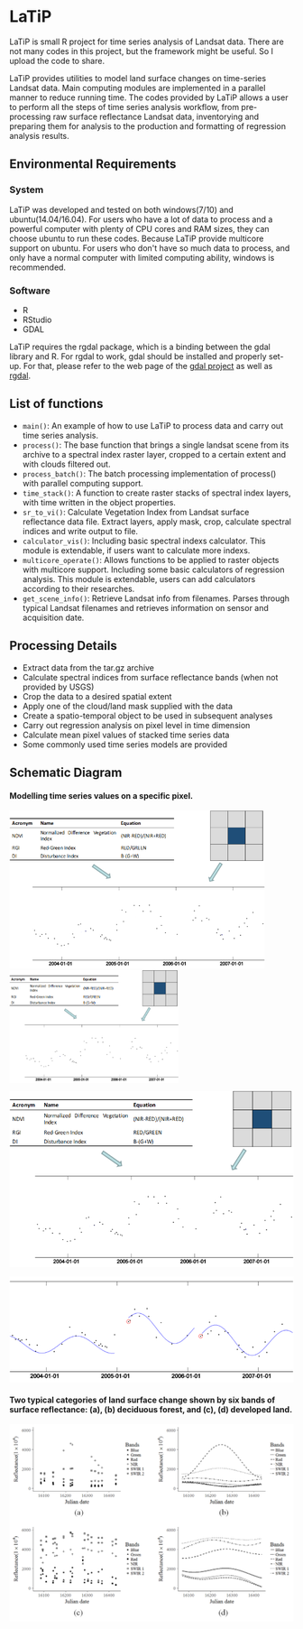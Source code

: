 # LaTiP #
LaTiP is small R project for time series analysis of Landsat data. There are not many codes in this project, but the framework might be useful. So I upload the code to share.

LaTiP provides utilities to model land surface changes on time-series Landsat data. Main computing modules are implemented in a parallel manner to reduce running time. The codes provided by LaTiP allows a user to perform all the steps of time series analysis workflow, from pre-processing raw surface reflectance Landsat data, inventorying and preparing them for analysis to the production and formatting of regression analysis results. 
## Environmental Requirements ##
### System ###
LaTiP was developed and tested on both windows(7/10) and ubuntu(14.04/16.04).
For users who have a lot of data to process and a powerful computer with plenty of CPU cores and RAM sizes, they can choose ubuntu to run these codes. Because LaTiP provide multicore support on ubuntu.
For users who don't have so much data to process, and only have a normal computer with limited computing ability, windows is recommended.
### Software ###
- R
- RStudio
- GDAL

LaTiP requires the rgdal package, which is a binding between the gdal library and R. For rgdal to work, gdal should be installed and properly set-up. For that, please refer to the web page of the [gdal project](http://www.gdal.org/) as well as [rgdal](https://cran.r-project.org/web/packages/rgdal/index.html).

## List of functions  ##
- `main()`: An example of how to use LaTiP to process data and carry out time series analysis.
- `process()`: The base function that brings a single landsat scene from its archive to a spectral index raster layer, cropped to a certain extent and with clouds filtered out.
- `process_batch()`: The batch processing implementation of process() with parallel computing support.
- `time_stack()`: A function to create raster stacks of spectral index layers, with time written in the object properties.
- `sr_to_vi()`: Calculate Vegetation Index from Landsat surface reflectance data file. Extract layers, apply mask, crop, calculate spectral indices and write output to file.
- `calculator_vis()`: Including basic spectral indexs calculator. This module is extendable, if users want to calculate more indexs.
- `multicore_operate()`: Allows functions to be applied to raster objects with multicore support. Including some basic calculators of regression analysis. This module is extendable, users can add calculators according to their researches.
- `get_scene_info()`: Retrieve Landsat info from filenames. Parses through typical Landsat filenames and retrieves information on sensor and acquisition date.

## Processing Details ##
- Extract data from the tar.gz archive
- Calculate spectral indices from surface reflectance bands (when not provided by USGS)
- Crop the data to a desired spatial extent
- Apply one of the cloud/land mask supplied with the data
- Create a spatio-temporal object to be used in subsequent analyses
- Carry out regression analysis on pixel level in time dimension
- Calculate mean pixel values of stacked time series data
- Some commonly used time series models are provided

## Schematic Diagram ##
#### Modelling time series values on a specific pixel. ####
<img alt="" src="https://github.com/jingge326/MaterialFolder/blob/master/plot_points.png" style=" max-height:280px; min-height:140; max-width:500px; min-width:250">

<img src="https://github.com/jingge326/MaterialFolder/blob/master/plot_points.png" width = "300" height = "200" alt="" align=center />


![](https://github.com/jingge326/MaterialFolder/blob/master/plot_points.png)

![](https://github.com/jingge326/MaterialFolder/blob/master/plot_curves.png)


#### Two typical categories of land surface change shown by six bands of surface reflectance: (a), (b) deciduous forest, and (c), (d) developed land. ####
![](https://github.com/jingge326/MaterialFolder/blob/master/samples.png)
